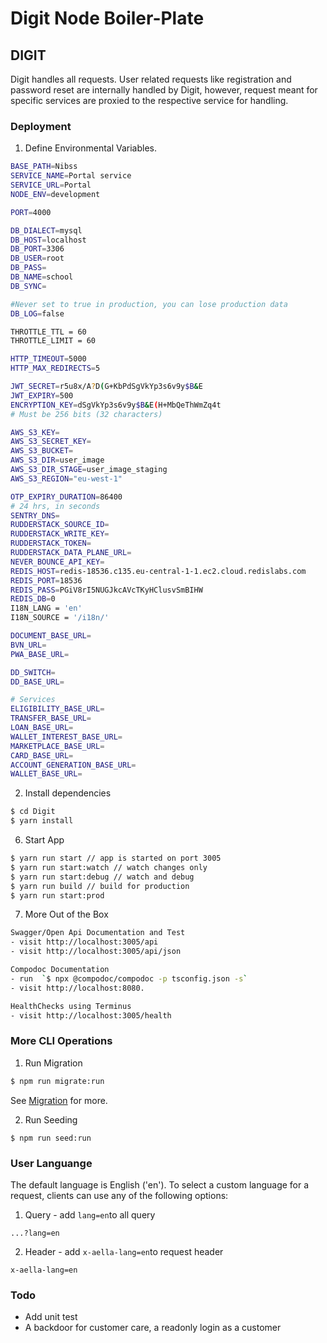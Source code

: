 # Digit Node Boiler-Plate

## DIGIT
Digit handles all requests. User related requests like registration and password reset are internally handled by Digit, however, request meant for specific services are proxied to the respective service for handling. 

### Deployment
1. Define Environmental Variables. 
```bash
BASE_PATH=Nibss
SERVICE_NAME=Portal service
SERVICE_URL=Portal
NODE_ENV=development

PORT=4000

DB_DIALECT=mysql
DB_HOST=localhost
DB_PORT=3306
DB_USER=root
DB_PASS=
DB_NAME=school
DB_SYNC= 

#Never set to true in production, you can lose production data
DB_LOG=false

THROTTLE_TTL = 60
THROTTLE_LIMIT = 60

HTTP_TIMEOUT=5000
HTTP_MAX_REDIRECTS=5

JWT_SECRET=r5u8x/A?D(G+KbPdSgVkYp3s6v9y$B&E
JWT_EXPIRY=500
ENCRYPTION_KEY=dSgVkYp3s6v9y$B&E(H+MbQeThWmZq4t  
# Must be 256 bits (32 characters)

AWS_S3_KEY=
AWS_S3_SECRET_KEY=
AWS_S3_BUCKET=
AWS_S3_DIR=user_image
AWS_S3_DIR_STAGE=user_image_staging
AWS_S3_REGION="eu-west-1"

OTP_EXPIRY_DURATION=86400 
# 24 hrs, in seconds
SENTRY_DNS=
RUDDERSTACK_SOURCE_ID=
RUDDERSTACK_WRITE_KEY=
RUDDERSTACK_TOKEN=
RUDDERSTACK_DATA_PLANE_URL=
NEVER_BOUNCE_API_KEY=
REDIS_HOST=redis-18536.c135.eu-central-1-1.ec2.cloud.redislabs.com
REDIS_PORT=18536
REDIS_PASS=PGiV8rI5NUGJkcAVcTKyHClusvSmBIHW
REDIS_DB=0
I18N_LANG = 'en'
I18N_SOURCE = '/i18n/'

DOCUMENT_BASE_URL=
BVN_URL=
PWA_BASE_URL=

DD_SWITCH=
DD_BASE_URL=

# Services
ELIGIBILITY_BASE_URL=
TRANSFER_BASE_URL=
LOAN_BASE_URL=
WALLET_INTEREST_BASE_URL=
MARKETPLACE_BASE_URL=
CARD_BASE_URL=
ACCOUNT_GENERATION_BASE_URL=
WALLET_BASE_URL=
```

2. Install dependencies
```bash
$ cd Digit
$ yarn install
```

6. Start App
```bash
$ yarn run start // app is started on port 3005
$ yarn run start:watch // watch changes only
$ yarn run start:debug // watch and debug
$ yarn run build // build for production
$ yarn run start:prod
```

7. More Out of the Box
```bash
Swagger/Open Api Documentation and Test
- visit http://localhost:3005/api
- visit http://localhost:3005/api/json

Compodoc Documentation
- run  `$ npx @compodoc/compodoc -p tsconfig.json -s`
- visit http://localhost:8080.

HealthChecks using Terminus
- visit http://localhost:3005/health
```

### More CLI Operations
1. Run Migration
```bash
$ npm run migrate:run 
```
See [Migration](https://typeorm.io/#/migrations) for more.

2. Run Seeding
```
$ npm run seed:run 
```

### User Languange
The default language is English ('en'). To select a custom language for a request, clients can use any of the following options:
1. Query - add `lang=en`to all query
```
...?lang=en
```

2. Header - add `x-aella-lang=en`to request header
```
x-aella-lang=en
```

### Todo
- Add unit test
- A backdoor for customer care, a readonly login as a customer
